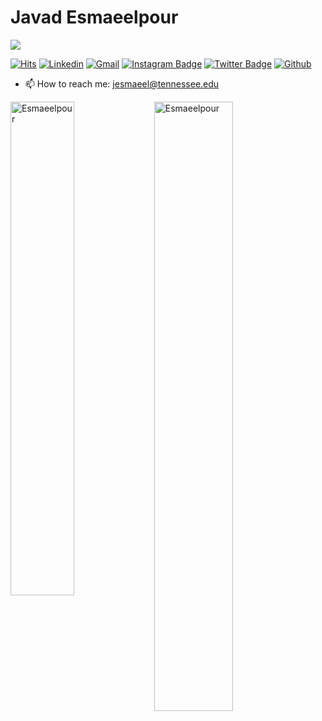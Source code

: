 <h1> Javad Esmaeelpour </h1>

<a href="https://twitter.com/jvd_esm" target="_blank" rel="noreferrer"><img
src="https://img.shields.io/twitter/follow/jvd_esm?color=blue&style=for-the-badge"
/>

<!-- </a> <a href="https://www.github.com/Esmaeelpour" target="_blank" rel="noreferrer"><img
src="https://img.shields.io/github/followers/Esmaeelpour?logo=github&style=for-the-badge&color=0891b2&labelColor=1c1917" /></a> -->

[![Hits](https://hits.seeyoufarm.com/api/count/incr/badge.svg?url=https%3A%2F%2Fgithub.com%2FEsmaeelpour&count_bg=%2379C83D&title_bg=%23555555&icon=&icon_color=%23E7E7E7&title=Profile+Views&edge_flat=false)](https://hits.seeyoufarm.com)
[![Linkedin](https://img.shields.io/badge/-LinkedIn-blue?style=flat&logo=Linkedin&logoColor=white)](https://www.linkedin.com/in/javad-esmaeelpour-177a7bb7/)
[![Gmail](https://img.shields.io/badge/-Gmail-c14438?style=flat&logo=Gmail&logoColor=white)](mailto:jesmaeel@tennessee.edu)
[![Instagram Badge](https://img.shields.io/badge/-Instagram-purple?logo=instagram&logoColor=white&link=https://instagram.com/javadesmp/)](https://www.instagram.com/javadesmp)
[![Twitter Badge](https://img.shields.io/badge/-Twitter-1da1f2?labelColor=1da1f2&logo=twitter&logoColor=white&link=https://twitter.com/jvd_esm)](https://twitter.com/jvd_esm)
[![Github](https://img.shields.io/github/followers/Esmaeelpour?label=Follow&style=social)](https://github.com/Esmaeelpour)

- 📫 How to reach me: jesmaeel@tennessee.edu

<div>
  <img width="45%" align="left" src="https://github-readme-stats.vercel.app/api/top-langs?username=Esmaeelpour&show_icons=true&locale=en&layout=compact" alt="Esmaeelpour" />
  <img width="50%"  src="https://github-readme-streak-stats.herokuapp.com/?user=Esmaeelpour&" alt="Esmaeelpour" />
</div>
